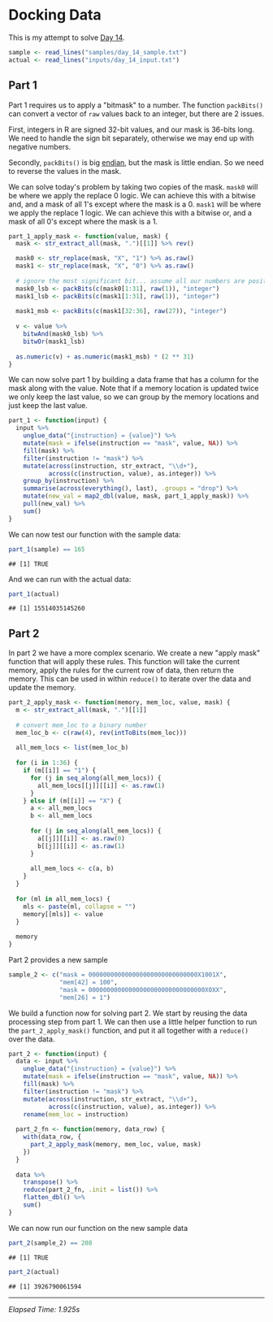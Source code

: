 # Docking Data



This is my attempt to solve [Day 14](https://adventofcode.com/2020/day/14).


```r
sample <- read_lines("samples/day_14_sample.txt")
actual <- read_lines("inputs/day_14_input.txt")
```

## Part 1

Part 1 requires us to apply a "bitmask" to a number. The function `packBits()` can convert a vector of `raw` values
back to an integer, but there are 2 issues.

First, integers in R are signed 32-bit values, and our mask is 36-bits long. We need to handle the sign bit separately,
otherwise we may end up with negative numbers.

Secondly, `packBits()` is big [endian](https://en.wikipedia.org/wiki/Endianness), but the mask is little endian. So we
need to reverse the values in the mask.

We can solve today's problem by taking two copies of the mask. `mask0` will be where we apply the replace 0 logic. We
can achieve this with a bitwise and, and a mask of all 1's except where the mask is a 0. `mask1` will be where we apply
the replace 1 logic. We can achieve this with a bitwise or, and a mask of all 0's except where the mask is a 1.


```r
part_1_apply_mask <- function(value, mask) {
  mask <- str_extract_all(mask, ".")[[1]] %>% rev()

  mask0 <- str_replace(mask, "X", "1") %>% as.raw()
  mask1 <- str_replace(mask, "X", "0") %>% as.raw()
  
  # ignore the most significant bit... assume all our numbers are positive...
  mask0_lsb <- packBits(c(mask0[1:31], raw(1)), "integer")
  mask1_lsb <- packBits(c(mask1[1:31], raw(1)), "integer")
  
  mask1_msb <- packBits(c(mask1[32:36], raw(27)), "integer")
  
  v <- value %>%
    bitwAnd(mask0_lsb) %>%
    bitwOr(mask1_lsb)
  
  as.numeric(v) + as.numeric(mask1_msb) * (2 ** 31)
}
```

We can now solve part 1 by building a data frame that has a column for the mask along with the value. Note that if a
memory location is updated twice we only keep the last value, so we can group by the memory locations and just keep
the last value.


```r
part_1 <- function(input) {
  input %>%
    unglue_data("{instruction} = {value}") %>%
    mutate(mask = ifelse(instruction == "mask", value, NA)) %>%
    fill(mask) %>%
    filter(instruction != "mask") %>%
    mutate(across(instruction, str_extract, "\\d+"),
           across(c(instruction, value), as.integer)) %>%
    group_by(instruction) %>%
    summarise(across(everything(), last), .groups = "drop") %>%
    mutate(new_val = map2_dbl(value, mask, part_1_apply_mask)) %>%
    pull(new_val) %>%
    sum()
}
```

We can now test our function with the sample data:


```r
part_1(sample) == 165
```

```
## [1] TRUE
```

And we can run with the actual data:


```r
part_1(actual)
```

```
## [1] 15514035145260
```

## Part 2

In part 2 we have a more complex scenario. We create a new "apply mask" function that will apply these rules. This
function will take the current memory, apply the rules for the current row of data, then return the memory. This can be
used in within `reduce()` to iterate over the data and update the memory.


```r
part_2_apply_mask <- function(memory, mem_loc, value, mask) {
  m <- str_extract_all(mask, ".")[[1]]
  
  # convert mem_loc to a binary number
  mem_loc_b <- c(raw(4), rev(intToBits(mem_loc)))
  
  all_mem_locs <- list(mem_loc_b)
  
  for (i in 1:36) {
    if (m[[i]] == "1") {
      for (j in seq_along(all_mem_locs)) {
        all_mem_locs[[j]][[i]] <- as.raw(1)
      }
    } else if (m[[i]] == "X") {
      a <- all_mem_locs
      b <- all_mem_locs
      
      for (j in seq_along(all_mem_locs)) {
        a[[j]][[i]] <- as.raw(0)
        b[[j]][[i]] <- as.raw(1)
      }
      
      all_mem_locs <- c(a, b)
    }
  }
  
  for (ml in all_mem_locs) {
    mls <- paste(ml, collapse = "")
    memory[[mls]] <- value
  }
  
  memory
}
```

Part 2 provides a new sample


```r
sample_2 <- c("mask = 000000000000000000000000000000X1001X",
              "mem[42] = 100",
              "mask = 00000000000000000000000000000000X0XX",
              "mem[26] = 1")
```

We build a function now for solving part 2. We start by reusing the data processing step from part 1. We can then use
a little helper function to run the `part_2_apply_mask()` function, and put it all together with a `reduce()` over the
data.


```r
part_2 <- function(input) {
  data <- input %>%
    unglue_data("{instruction} = {value}") %>%
    mutate(mask = ifelse(instruction == "mask", value, NA)) %>%
    fill(mask) %>%
    filter(instruction != "mask") %>%
    mutate(across(instruction, str_extract, "\\d+"),
           across(c(instruction, value), as.integer)) %>%
    rename(mem_loc = instruction)
  
  part_2_fn <- function(memory, data_row) {
    with(data_row, {
      part_2_apply_mask(memory, mem_loc, value, mask)
    })
  }
  
  data %>%
    transpose() %>%
    reduce(part_2_fn, .init = list()) %>%
    flatten_dbl() %>%
    sum()
}
```

We can now run our function on the new sample data


```r
part_2(sample_2) == 208
```

```
## [1] TRUE
```


```r
part_2(actual)
```

```
## [1] 3926790061594
```

---

*Elapsed Time: 1.925s*
